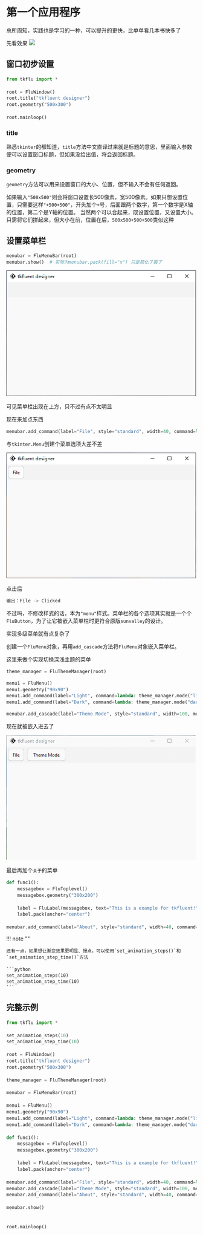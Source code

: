 # 第一个应用程序
总所周知，实践也是学习的一种，可以提升的更快，比单单看几本书快多了

先看效果
![](3.gif)

## 窗口初步设置
```python
from tkflu import *

root = FluWindow()
root.title("tkfluent designer")
root.geometry("500x300")

root.mainloop()
```
### title
熟悉`tkinter`的都知道，`title`方法中文直译过来就是标题的意思，里面输入参数便可以设置窗口标题，但如果没给出值，将会返回标题。

### geometry
`geometry`方法可以用来设置窗口的大小、位置，但不输入不会有任何返回。

如果输入`"500x500"`则会将窗口设置长500像素，宽500像素。如果只想设置位置，只需要这样`"+500+500"`，开头加个`+`号，后面跟两个数字，第一个数字是X轴的位置，第二个是Y轴的位置。
当然两个可以合起来，既设置位置，又设置大小。只需将它们拼起来，但大小在前，位置在后，`500x500+500+500`类似这种

## 设置菜单栏
```python
menubar = FluMenuBar(root)
menubar.show()  # 实际为menubar.pack(fill="x") 只是简化了罢了
```
![](4.png)

可见菜单栏出现在上方，只不过有点不太明显

现在来加点东西
```python
menubar.add_command(label="File", style="standard", width=40, command=lambda: print("File -> Clicked"))
```
与`tkinter.Menu`创建个菜单选项大差不差

![](5.png)

点击后
```bash
输出：File -> Clicked
```

不过吗，不修改样式的话，本为`"menu"`样式。菜单栏的各个选项其实就是一个个`FluButton`，为了让它被嵌入菜单栏时更符合原版`sunvalley`的设计。

实现多级菜单就有点复杂了

创建一个`FluMenu`对象，再用`add_cascade`方法将`FluMenu`对象嵌入菜单栏。

这里来做个实现切换深浅主题的菜单
```python
theme_manager = FluThemeManager(root)
```

```python
menu1 = FluMenu()
menu1.geometry("90x90")
menu1.add_command(label="Light", command=lambda: theme_manager.mode("light"))
menu1.add_command(label="Dark", command=lambda: theme_manager.mode("dark"))
```

```python
menubar.add_cascade(label="Theme Mode", style="standard", width=100, menu=menu1)
```
现在就被嵌入进去了

![](6.gif)

最后再加个`关于`的菜单

```python
def func1():
    messagebox = FluToplevel()
    messagebox.geometry("300x200")

    label = FluLabel(messagebox, text="This is a example for tkfluent!", width=160, height=32)
    label.pack(anchor="center")

menubar.add_command(label="About", style="standard", width=40, command=lambda: func1())
```

!!! note ""
    
    还有一点，如果想让渐变效果更明显、慢点，可以使用`set_animation_steps()`和`set_animation_step_time()`方法
    
    ```python
    set_animation_steps(10)
    set_animation_step_time(10)
    ```


## 完整示例
```python
from tkflu import *

set_animation_steps(10)
set_animation_step_time(10)

root = FluWindow()
root.title("tkfluent designer")
root.geometry("500x300")

theme_manager = FluThemeManager(root)

menubar = FluMenuBar(root)

menu1 = FluMenu()
menu1.geometry("90x90")
menu1.add_command(label="Light", command=lambda: theme_manager.mode("light"))
menu1.add_command(label="Dark", command=lambda: theme_manager.mode("dark"))

def func1():
    messagebox = FluToplevel()
    messagebox.geometry("300x200")

    label = FluLabel(messagebox, text="This is a example for tkfluent!", width=160, height=32)
    label.pack(anchor="center")

menubar.add_command(label="File", style="standard", width=40, command=lambda: print("File -> Clicked"))
menubar.add_cascade(label="Theme Mode", style="standard", width=100, menu=menu1)
menubar.add_command(label="About", style="standard", width=40, command=lambda: func1())

menubar.show()


root.mainloop()
```
